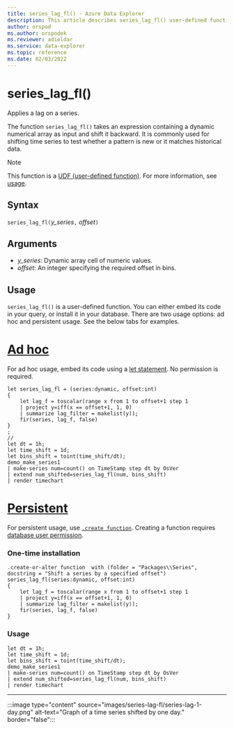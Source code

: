 ```yaml
---
title: series_lag_fl() - Azure Data Explorer
description: This article describes series_lag_fl() user-defined function in Azure Data Explorer.
author: orspod
ms.author: orspodek
ms.reviewer: adieldar
ms.service: data-explorer
ms.topic: reference
ms.date: 02/03/2022
---
```

# series_lag_fl()

Applies a lag on a series.

The function `series_lag_fl()` takes an expression containing a dynamic numerical array as input and shift it backward. It is commonly used for shifting time series to test whether a pattern is new or it matches historical data.

> [!NOTE]
> This function is a [UDF (user-defined function)](../query/functions/user-defined-functions.md). For more information, see [usage](#usage).

## Syntax

`series_lag_fl(`*y_series*`,` *offset*`)`
  
## Arguments

* *y_series*: Dynamic array cell of numeric values.
* *offset*: An integer specifying the required offset in bins.

## Usage

`series_lag_fl()` is a user-defined function. You can either embed its code in your query, or install it in your database. There are two usage options: ad hoc and persistent usage. See the below tabs for examples.

# [Ad hoc](#tab/adhoc)

For ad hoc usage, embed its code using a [let statement](../query/letstatement.md). No permission is required.

<!-- csl: https://help.kusto.windows.net/Samples -->
```kusto
let series_lag_fl = (series:dynamic, offset:int)
{
    let lag_f = toscalar(range x from 1 to offset+1 step 1
    | project y=iff(x == offset+1, 1, 0)
    | summarize lag_filter = makelist(y));
    fir(series, lag_f, false)
}
;
//
let dt = 1h;
let time_shift = 1d;
let bins_shift = toint(time_shift/dt);
demo_make_series1
| make-series num=count() on TimeStamp step dt by OsVer
| extend num_shifted=series_lag_fl(num, bins_shift)
| render timechart
```

# [Persistent](#tab/persistent)

For persistent usage, use [`.create function`](../management/create-function.md). Creating a function requires [database user permission](../management/access-control/role-based-authorization.md).

### One-time installation

<!-- csl: https://help.kusto.windows.net/Samples -->
```kusto
.create-or-alter function  with (folder = "Packages\\Series", docstring = "Shift a series by a specified offset")
series_lag_fl(series:dynamic, offset:int)
{
    let lag_f = toscalar(range x from 1 to offset+1 step 1
    | project y=iff(x == offset+1, 1, 0)
    | summarize lag_filter = makelist(y));
    fir(series, lag_f, false)
} 
```

### Usage

<!-- csl: https://help.kusto.windows.net/Samples -->
```kusto
let dt = 1h;
let time_shift = 1d;
let bins_shift = toint(time_shift/dt);
demo_make_series1
| make-series num=count() on TimeStamp step dt by OsVer
| extend num_shifted=series_lag_fl(num, bins_shift)
| render timechart
```

---

:::image type="content" source="images/series-lag-fl/series-lag-1-day.png" alt-text="Graph of a time series shifted by one day." border="false":::
